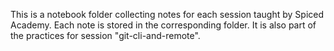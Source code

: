 This is a notebook folder collecting notes for each session taught by Spiced Academy.
Each note is stored in the corresponding folder.
It is also part of the practices for session "git-cli-and-remote".
